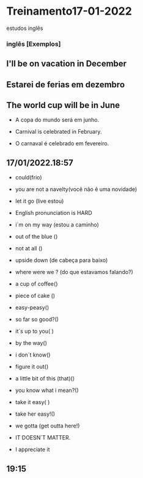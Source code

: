 # Treinamento17-01-2022

 estudos inglês

### inglês [Exemplos]

## I'll be on vacation in December

## Estarei de ferias em dezembro

## The world cup will be in June

- A copa do mundo será em junho.

- Carnival is celebrated in February.

- O carnaval é celebrado em fevereiro.

## 17/01/2022.18:57

- could(frio)

- you are not a navelty(você não ê uma novidade)

- let it go (live estou)

- English pronunciation is HARD

- i´m on my way (estou a caminho)

- out of the blue ()

- not at all ()

- upside down (de cabeça para baixo)

- where were we ?  (do que estavamos falando?)

- a cup of coffee()

- piece of cake  ()

- easy-peasy()

- so far so good?()

- it´s up to you( )

- by the way()

- i don´t know()

- figure it out()

- a little bit of this (that)()

- you know what i mean?()

- take it easy( )

- take her easy!()

- we gotta (get outta here!)

- IT DOESN´T MATTER.

- I appreciate it

## 19:15
